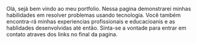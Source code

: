Olá, sejá bem vindo ao meu portfolio.
Nessa pagina demonstrarei minhas habilidades em resolver problemas usando tecnologia. 
Você também encontra-rá minhas experiencias profissionais e educacioanis e as hablidades desenvolvidas até então. Sinta-se a vontade para entrar em contato atraves dos links no final da pagina.
